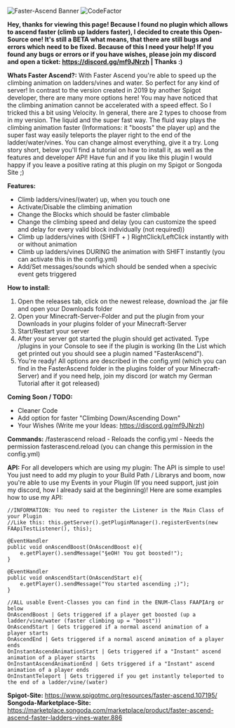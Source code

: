 
![Faster-Ascend Banner](https://user-images.githubusercontent.com/94994775/210624156-b071867d-0c67-4fd9-9f0f-edc260019c9f.png)
![CodeFactor](https://www.codefactor.io/repository/github/timecodings/fasterascend/badge)

**Hey, thanks for viewing this page! Because I found no plugin which allows to ascend faster (climb up ladders faster), I decided to create this Open-Source one! It's still a BETA what means, that there are still bugs and errors which need to be fixed. Because of this I need your help! If you found any bugs or errors or if you have wishes, please join my discord and open a ticket: https://discord.gg/mf9JNrzh | Thanks :)**

**Whats Faster Ascend?:**
With Faster Ascend you're able to speed up the climbing animation on ladders/vines and water. So perfect for any kind of server! In contrast to the version created in 2019 by another Spigot developer, there are many more options here! You may have noticed that the climbing animation cannot be accelerated with a speed effect. So I tricked this a bit using Velocity. In general, there are 2 types to choose from in my version. The liquid and the super fast way. The fluid way plays the climbing animation faster (Informations: it "boosts" the player up) and the super fast way easily teleports the player right to the end of the ladder/water/vines. You can change almost everything, give it a try.
Long story short, below you'll find a tutorial on how to install it, as well as the features and developer API! Have fun and if you like this plugin I would happy if you leave a positive rating at this plugin on my Spigot or Songoda Site ;)

**Features:**
- Climb ladders/vines/(water) up, when you touch one
- Activate/Disable the climbing animation
- Change the Blocks which should be faster climbable
- Change the climbing speed and delay (you can customize the speed and delay for every valid block individually (not required))
- Climb up ladders/vines with (SHIFT + ) RightClick/LeftClick instantly with or without animation
- Climb up ladders/vines DURING the animation with SHIFT instantly (you can activate this in the config.yml)
- Add/Set messages/sounds which should be sended when a specivic event gets triggered

**How to install:**
1. Open the releases tab, click on the newest release, download the .jar file and open your Downloads folder
2. Open your Minecraft-Server-Folder and put the plugin from your Downloads in your plugins folder of your Minecraft-Server
3. Start/Restart your server
4. After your server got started the plugin should get activated. Type /plugins in your Console to see if the plugin is working (In the List which get printed out you should see a plugin named "FasterAscend").
5. You're ready! All options are described in the config.yml (which you can find in the FasterAscend folder in the plugins folder of your Minecraft-Server) and if you need help, join my discord (or watch my German Tutorial after it got released)

**Coming Soon / TODO:**
- Cleaner Code
- Add option for faster "Climbing Down/Ascending Down"
- Your Wishes (Write me your Ideas: https://discord.gg/mf9JNrzh)

**Commands:**
/fasterascend reload - Reloads the config.yml - Needs the permission fasterascend.reload (you can change this permission in the config.yml)

**API:**
For all developers which are using my plugin: The API is simple to use! You just need to add my plugin to your Build Path / Librarys and boom, now you're able to use my Events in your Plugin (If you need support, just join my discord, how I already said at the beginning)! Here are some examples how to use my API:

    //INFORMATION: You need to register the Listener in the Main Class of your Plugin
    //Like this: this.getServer().getPluginManager().registerEvents(new FAApiTestListener(), this);

    @EventHandler
    public void onAscendBoost(OnAscendBoost e){
        e.getPlayer().sendMessage("§eOH! You got boosted!");
    }

    @EventHandler
    public void onAscendStart(OnAscendStart e){
        e.getPlayer().sendMessage("You started ascending ;)");
    }
   
    //ALL usable Event-Classes you can find in the ENUM-Class FAAPIArg or below
    OnAscendBoost | Gets triggered if a player get boosted (up a ladder/vine/water (faster climbing up = "boost"))
    OnAscendStart | Gets triggered if a normal ascend animation of a player starts
    OnAscendEnd | Gets triggered if a normal ascend animation of a player ends
    OnInstantAscendAnimationStart | Gets triggered if a "Instant" ascend animation of a player starts
    OnInstantAscendAnimationEnd | Gets triggered if a "Instant" ascend animation of a player ends
    OnInstantTeleport | Gets triggered if you get instantly teleported to the end of a ladder/vine/(water)

**Spigot-Site:** https://www.spigotmc.org/resources/faster-ascend.107195/
**Songoda-Marketplace-Site:** https://marketplace.songoda.com/marketplace/product/faster-ascend-ascend-faster-ladders-vines-water.886
